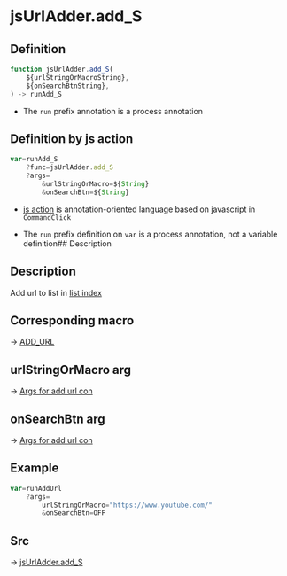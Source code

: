 # jsUrlAdder.add_S

## Definition

```js.js
function jsUrlAdder.add_S(
	${urlStringOrMacroString},
	${onSearchBtnString},
) -> runAdd_S
```

- The `run` prefix annotation is a process annotation
## Definition by js action

```js.js
var=runAdd_S
	?func=jsUrlAdder.add_S
	?args=
		&urlStringOrMacro=${String}
		&onSearchBtn=${String}
```

- [js action](#) is annotation-oriented language based on javascript in `CommandClick`

- The `run` prefix definition on `var` is a process annotation, not a variable definition## Description

## Description

Add url to list in [list index](https://github.com/puutaro/CommandClick/blob/master/md/developer/configs/listIndexConfig.md)

## Corresponding macro

-> [ADD_URL](https://github.com/puutaro/CommandClick/blob/master/md/developer/js_action/js_action_macro_for_toolbar.md#add_url)

## urlStringOrMacro arg

-> [Args for add url con](https://github.com/puutaro/CommandClick/blob/master/md/developer/js_action/js_action_macro_for_toolbar.md#args-for-add_url_con)

## onSearchBtn arg

-> [Args for add url con](https://github.com/puutaro/CommandClick/blob/master/md/developer/js_action/js_action_macro_for_toolbar.md#args-for-add_url_con)

## Example

```js.js
var=runAddUrl
    ?args=
        urlStringOrMacro="https://www.youtube.com/"
        &onSearchBtn=OFF
```



## Src

-> [jsUrlAdder.add_S](https://github.com/puutaro/CommandClick/blob/master/app/src/main/java/com/puutaro/commandclick/fragment_lib/terminal_fragment/js_interface/toolbar/JsUrlAdder.kt#L27)


